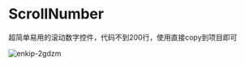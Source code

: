 # ScrollNumber
超简单易用的滚动数字控件，代码不到200行，使用直接copy到项目即可


![enkip-2gdzm](https://github.com/Air1990/ScrollNumber/assets/7669813/fc584edf-9205-4477-9dbe-2afa2a4a6c21)
